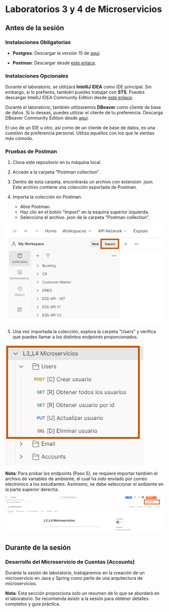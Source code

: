 # Laboratorios 3 y 4 de Microservicios

## Antes de la sesión

### Instalaciones Obligatorias

- **Postgres**: Descargar la versión 15 de [aquí](https://www.enterprisedb.com/downloads/postgres-postgresql-downloads).

- **Postman**: Descargar desde [este enlace](https://www.postman.com/downloads/).

### Instalaciones Opcionales

Durante el laboratorio, se utilizará **IntelliJ IDEA** como IDE principal. Sin embargo, si lo prefieres, también puedes trabajar con **STS**. Puedes descargar IntelliJ IDEA Community Edition desde [este enlace](https://www.jetbrains.com/idea/download/).

Durante el laboratorio, también utilizaremos **DBeaver** como cliente de base de datos. Si lo deseas, puedes utilizar el cliente de tu preferencia. Descarga DBeaver Community Edition desde [aquí](https://dbeaver.io/download/).

El uso de un IDE u otro, así como de un cliente de base de datos, es una cuestión de preferencia personal. Utiliza aquellos con los que te sientas más cómodo.

### Pruebas de Postman

1. Clona este repositorio en tu máquina local.

2. Accede a la carpeta "Postman collection".

3. Dentro de esta carpeta, encontrarás un archivo con extensión .json. Este archivo contiene una colección exportada de Postman.

4. Importa la colección en Postman:
   - Abre Postman.
   - Haz clic en el botón "Import" en la esquina superior izquierda.
   - Selecciona el archivo .json de la carpeta "Postman collection".

![Ejemplo de importación en Postman](images/postman-import.png)

5. Una vez importada la colección, explora la carpeta "Users" y verifica que puedes llamar a los distintos endpoints proporcionados.

![Endpoints en Postman](images/postman-endpoints.png)

**Nota**: Para probar los endpoints (Paso 5), se requiere importar también el archivo de variables de ambiente, el cual ha sido enviado por correo electrónico a los estudiantes. Asimismo, se debe seleccionar el ambiente en la parte superior derecha.

![Variables de ambiente en Postman](images/postman-env.png)


## Durante de la sesión

### Desarrollo del Microservicio de Cuentas (Accounts)

Durante la sesión de laboratorio, trabajaremos en la creación de un microservicio en Java y Spring como parte de una arquitectura de microservicios.

**Nota**: Esta sección proporciona solo un resumen de lo que se abordará en el laboratorio. Se recomienda asistir a la sesión para obtener detalles completos y guía práctica.
